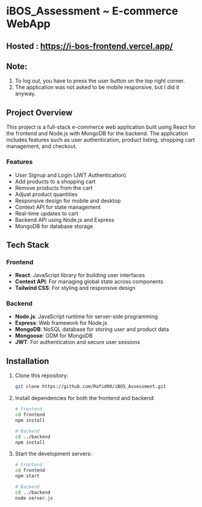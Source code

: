 # iBOS_Assessment ~ E-commerce WebApp

## Hosted : https://i-bos-frontend.vercel.app/

## Note: 
1. To log out, you have to press the user button on the top right corner.
2. The application was not asked to be mobile responsive, but I did it anyway.

## Project Overview

This project is a full-stack e-commerce web application built using React for the frontend and Node.js with MongoDB for the backend. The application includes features such as user authentication, product listing, shopping cart management, and checkout.

### Features

- User Signup and Login (JWT Authentication)
- Add products to a shopping cart
- Remove products from the cart
- Adjust product quantities
- Responsive design for mobile and desktop
- Context API for state management
- Real-time updates to cart
- Backend API using Node.js and Express
- MongoDB for database storage

## Tech Stack

### Frontend

- **React**: JavaScript library for building user interfaces
- **Context API**: For managing global state across components
- **Tailwind CSS**: For styling and responsive design

### Backend

- **Node.js**: JavaScript runtime for server-side programming
- **Express**: Web framework for Node.js
- **MongoDB**: NoSQL database for storing user and product data
- **Mongoose**: ODM for MongoDB
- **JWT**: For authentication and secure user sessions

## Installation

1. Clone this repository:
   ```bash
   git clone https://github.com/Rafid00/iBOS_Assessment.git
   ```

2. Install dependencies for both the frontend and backend:
   ```bash
   # Frontend
   cd frontend
   npm install

   # Backend
   cd ../backend
   npm install
   ```

4. Start the development servers:
   ```bash
   # Frontend
   cd frontend
   npm start

   # Backend
   cd ../backend
   node server.js
   ```
   

   

